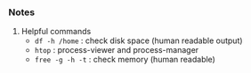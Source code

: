 ### Notes

1. Helpful commands
   - `df -h /home` : check disk space (human readable output)
   - `htop` : process-viewer and process-manager
   - `free -g -h -t` : check memory (human readable)
